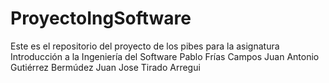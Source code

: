 # ProyectoIngSoftware
Este es el repositorio del proyecto de los pibes para la asignatura Introducción a la Ingeniería del Software
Pablo Frías Campos
Juan Antonio Gutiérrez Bermúdez
Juan Jose Tirado Arregui
